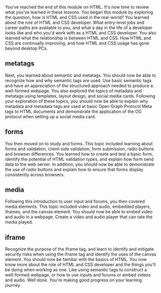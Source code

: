 You've reached the end of this module on HTML. It's now time to review what you've learned in these lessons. You began this module by exploring the question, how is HTML and CSS used in the real-world? You learned about the role of HTML and CSS developer. What entry-level jobs and career paths are available to you, and what a day in the life of a developer looks like and who you'd work with as a HTML and CSS developer. You also learned what the relationship is between HTML and CSS. How HTML and CSS are continually improving, and how HTML and CSS usage has gone beyond desktop PCs. 

## metatags
Next, you learned about semantic and metatags. You should now be able to recognize how and why semantic tags are used. Use basic semantic tags and have an appreciation of the structured approach needed to produce a well-formed webpage. You also explored the topics of metadata and metatags using templates, layout design, and social media cards. Following your exploration of these topics, you should now be able to explain why metadata and metadata tags are used at basic Open Graph Protocol Meta tags to HTML documents and demonstrate the application of the OG protocol when setting up a social media card. 

## forms
You then moved on to study and forms. This topic included learning about forms and validation, client-side validation, form submission, radio buttons and browser differences. You learned how to create and test a basic form, identify the potential of HTML validation types, and explain how form send data to the web server. In addition, you should now be able to demonstrate the use of radio buttons and explain how to ensure that forms display consistently across browsers. 

## media
Following this introduction to user input and forums, you then covered media elements. This topic included video and audio, embedded players, iframes, and the canvas element. You should now be able to embed video and audio in a webpage. Create a video and audio player that can rate the media played. 

## iframe
Recognize the purpose of the iframe tag, and learn to identify and mitigate security risks when using the iframe tag and identify the uses of the canvas element. You should now be familiar with the basics of HTML. You now know more about the role of HTML and CSS developer and the things you'll be doing when working as one. Like using semantic tags to construct a well-formed webpage, or how to use inputs and forums or embed videos and audio. Well done. You're making good progress on your learning journey.